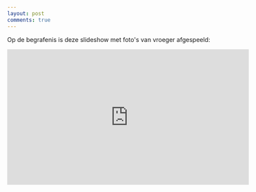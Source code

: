 ```yaml
---
layout: post
comments: true
---
```

Op de begrafenis is deze slideshow met foto's van vroeger afgespeeld:
<iframe width="560" height="315" src="https://www.youtube.com/embed/CDgXN7j4eL0" frameborder="0" allowfullscreen></iframe>
